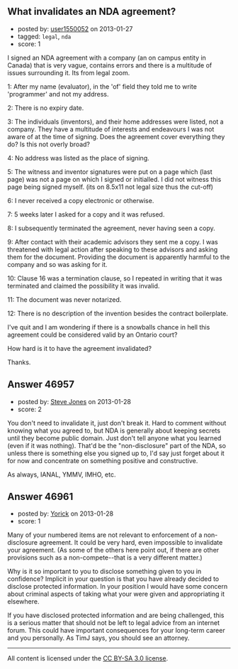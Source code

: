 ## What invalidates an NDA agreement?

- posted by: [user1550052](https://stackexchange.com/users/-1/23752-user1550052) on 2013-01-27
- tagged: `legal`, `nda`
- score: 1

I signed an NDA agreement with a company (an on campus entity in Canada) that is very vague, contains errors and there is a multitude of issues surrounding it. 
Its from legal zoom.

1: After my name (evaluator), in the 'of' field they told me to write 'programmer' and not my address.

2: There is no expiry date.

3: The individuals (inventors), and their home addresses were listed, not a company. They have a multitude of interests and endeavours I was not aware of at the time of signing. Does the agreement cover everything they do? Is this not overly broad?

4: No address was listed as the place of signing.

5: The witness and inventor signatures were put on a page which (last page) was not a page on which I signed or initialled.  I did not witness this page being signed myself. (its on 8.5x11 not legal size thus the cut-off)

6: I never received a copy electronic or otherwise.

7: 5 weeks later I asked for a copy and it was refused.

8: I subsequently terminated the agreement, never having seen a copy.

9: After contact with their academic advisors they sent me a copy. I was threatened with legal action after speaking to these advisors and asking them for the document. Providing the document is apparently harmful to the company and so was asking for it.

10: Clause 16 was a termination clause, so I repeated in writing that it was terminated and claimed the possibility it was invalid.

11: The document was never notarized.

12: There is no description of the invention besides the contract boilerplate.

I've quit and I am wondering if there is a snowballs chance in hell this agreement could be considered valid by an Ontario court?

How hard is it to have the agreement invalidated?

Thanks.


## Answer 46957

- posted by: [Steve Jones](https://stackexchange.com/users/-1/12985-steve-jones) on 2013-01-28
- score: 2

You don't need to invalidate it, just don't break it. Hard to comment without knowing what you agreed to, but NDA is generally about keeping secrets until they become public domain. Just don't tell anyone what you learned (even if it was nothing). That'd be the "non-disclosure" part of the NDA, so unless there is something else you signed up to, I'd say just forget about it for now and concentrate on something positive and constructive.

As always, IANAL, YMMV, IMHO, etc.


## Answer 46961

- posted by: [Yorick](https://stackexchange.com/users/-1/22512-yorick) on 2013-01-28
- score: 1

Many of your numbered items are not relevant to enforcement of a non-disclosure agreement.  It could be very hard, even impossible to invalidate your agreement.  (As some of the others here point out, if there are other provisions such as a non-compete--that is a very different matter.)

Why is it so important to you to disclose something given to you in confidence?  Implicit in your question is that you have already decided to disclose protected information.  In your position I would have some concern about criminal aspects of taking what your were given and appropriating it elsewhere.  

If you have disclosed protected information and are being challenged, this is a serious matter that should not be left to legal advice from an internet forum.  This could have important consequences for your long-term career and you personally.  As TimJ says, you should see an attorney.



---

All content is licensed under the [CC BY-SA 3.0 license](https://creativecommons.org/licenses/by-sa/3.0/).
